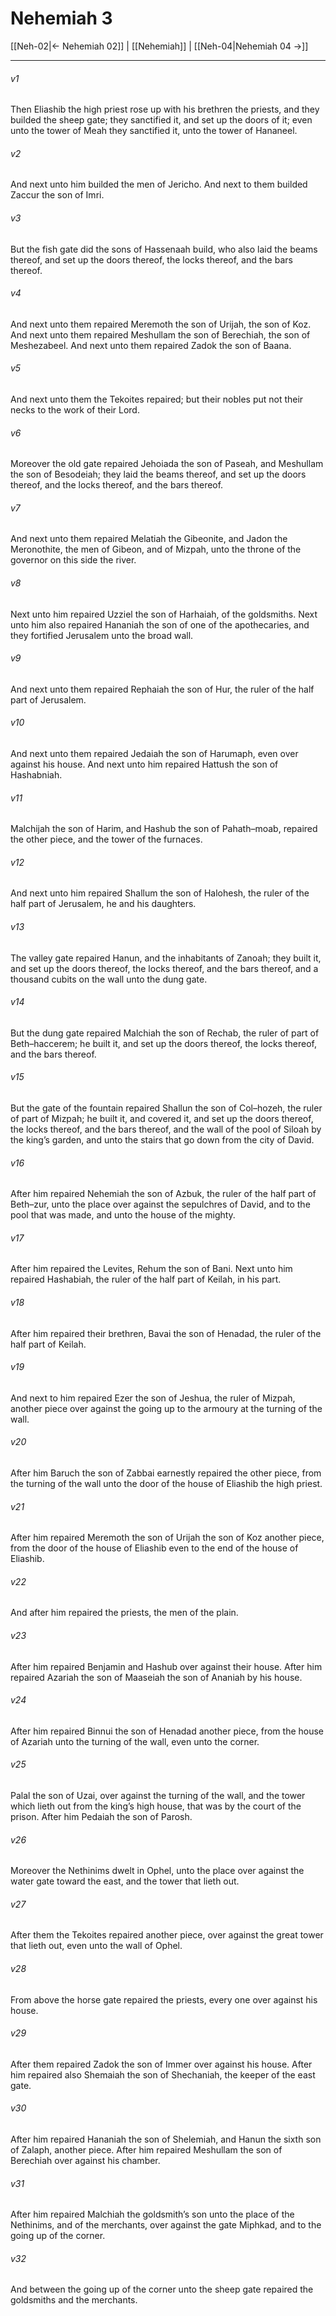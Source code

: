 # Nehemiah 3

[[Neh-02|← Nehemiah 02]] | [[Nehemiah]] | [[Neh-04|Nehemiah 04 →]]
***

###### v1
Then Eliashib the high priest rose up with his brethren the priests, and they builded the sheep gate; they sanctified it, and set up the doors of it; even unto the tower of Meah they sanctified it, unto the tower of Hananeel.
###### v2
And next unto him builded the men of Jericho. And next to them builded Zaccur the son of Imri.
###### v3
But the fish gate did the sons of Hassenaah build, who also laid the beams thereof, and set up the doors thereof, the locks thereof, and the bars thereof.
###### v4
And next unto them repaired Meremoth the son of Urijah, the son of Koz. And next unto them repaired Meshullam the son of Berechiah, the son of Meshezabeel. And next unto them repaired Zadok the son of Baana.
###### v5
And next unto them the Tekoites repaired; but their nobles put not their necks to the work of their Lord.
###### v6
Moreover the old gate repaired Jehoiada the son of Paseah, and Meshullam the son of Besodeiah; they laid the beams thereof, and set up the doors thereof, and the locks thereof, and the bars thereof.
###### v7
And next unto them repaired Melatiah the Gibeonite, and Jadon the Meronothite, the men of Gibeon, and of Mizpah, unto the throne of the governor on this side the river.
###### v8
Next unto him repaired Uzziel the son of Harhaiah, of the goldsmiths. Next unto him also repaired Hananiah the son of one of the apothecaries, and they fortified Jerusalem unto the broad wall.
###### v9
And next unto them repaired Rephaiah the son of Hur, the ruler of the half part of Jerusalem.
###### v10
And next unto them repaired Jedaiah the son of Harumaph, even over against his house. And next unto him repaired Hattush the son of Hashabniah.
###### v11
Malchijah the son of Harim, and Hashub the son of Pahath–moab, repaired the other piece, and the tower of the furnaces.
###### v12
And next unto him repaired Shallum the son of Halohesh, the ruler of the half part of Jerusalem, he and his daughters.
###### v13
The valley gate repaired Hanun, and the inhabitants of Zanoah; they built it, and set up the doors thereof, the locks thereof, and the bars thereof, and a thousand cubits on the wall unto the dung gate.
###### v14
But the dung gate repaired Malchiah the son of Rechab, the ruler of part of Beth–haccerem; he built it, and set up the doors thereof, the locks thereof, and the bars thereof.
###### v15
But the gate of the fountain repaired Shallun the son of Col–hozeh, the ruler of part of Mizpah; he built it, and covered it, and set up the doors thereof, the locks thereof, and the bars thereof, and the wall of the pool of Siloah by the king’s garden, and unto the stairs that go down from the city of David.
###### v16
After him repaired Nehemiah the son of Azbuk, the ruler of the half part of Beth–zur, unto the place over against the sepulchres of David, and to the pool that was made, and unto the house of the mighty.
###### v17
After him repaired the Levites, Rehum the son of Bani. Next unto him repaired Hashabiah, the ruler of the half part of Keilah, in his part.
###### v18
After him repaired their brethren, Bavai the son of Henadad, the ruler of the half part of Keilah.
###### v19
And next to him repaired Ezer the son of Jeshua, the ruler of Mizpah, another piece over against the going up to the armoury at the turning of the wall.
###### v20
After him Baruch the son of Zabbai earnestly repaired the other piece, from the turning of the wall unto the door of the house of Eliashib the high priest.
###### v21
After him repaired Meremoth the son of Urijah the son of Koz another piece, from the door of the house of Eliashib even to the end of the house of Eliashib.
###### v22
And after him repaired the priests, the men of the plain.
###### v23
After him repaired Benjamin and Hashub over against their house. After him repaired Azariah the son of Maaseiah the son of Ananiah by his house.
###### v24
After him repaired Binnui the son of Henadad another piece, from the house of Azariah unto the turning of the wall, even unto the corner.
###### v25
Palal the son of Uzai, over against the turning of the wall, and the tower which lieth out from the king’s high house, that was by the court of the prison. After him Pedaiah the son of Parosh.
###### v26
Moreover the Nethinims dwelt in Ophel, unto the place over against the water gate toward the east, and the tower that lieth out.
###### v27
After them the Tekoites repaired another piece, over against the great tower that lieth out, even unto the wall of Ophel.
###### v28
From above the horse gate repaired the priests, every one over against his house.
###### v29
After them repaired Zadok the son of Immer over against his house. After him repaired also Shemaiah the son of Shechaniah, the keeper of the east gate.
###### v30
After him repaired Hananiah the son of Shelemiah, and Hanun the sixth son of Zalaph, another piece. After him repaired Meshullam the son of Berechiah over against his chamber.
###### v31
After him repaired Malchiah the goldsmith’s son unto the place of the Nethinims, and of the merchants, over against the gate Miphkad, and to the going up of the corner.
###### v32
And between the going up of the corner unto the sheep gate repaired the goldsmiths and the merchants. 
